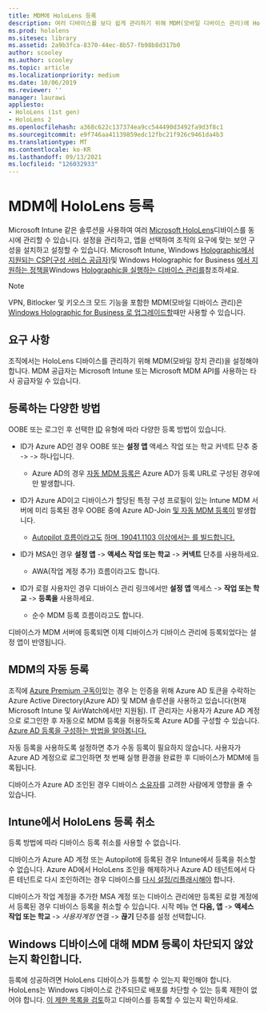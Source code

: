 ```yaml
---
title: MDM에 HoloLens 등록
description: 여러 디바이스를 보다 쉽게 관리하기 위해 MDM(모바일 디바이스 관리)에 HoloLens 등록하는 방법을 알아봅니다.
ms.prod: hololens
ms.sitesec: library
ms.assetid: 2a9b3fca-8370-44ec-8b57-fb98b8d317b0
author: scooley
ms.author: scooley
ms.topic: article
ms.localizationpriority: medium
ms.date: 10/06/2019
ms.reviewer: ''
manager: laurawi
appliesto:
- HoloLens (1st gen)
- HoloLens 2
ms.openlocfilehash: a368c622c137374ea9cc544490d3492fa9d3f8c1
ms.sourcegitcommit: e9f746aa41139859edc12fbc21f926c9461da4b3
ms.translationtype: MT
ms.contentlocale: ko-KR
ms.lasthandoff: 09/13/2021
ms.locfileid: "126032933"
---
```

# <a name="enroll-hololens-in-mdm"></a>MDM에 HoloLens 등록

Microsoft Intune 같은 솔루션을 사용하여 여러 [Microsoft HoloLens](/intune/windows-holographic-for-business)디바이스를 동시에 관리할 수 있습니다. 설정을 관리하고, 앱을 선택하여 조직의 요구에 맞는 보안 구성을 설치하고 설정할 수 있습니다. Microsoft Intune, Windows [Holographic에서 지원되는 CSP(구성 서비스 공급자)](https://msdn.microsoft.com/windows/hardware/commercialize/customize/mdm/configuration-service-provider-reference#hololens)및 Windows Holographic for Business [에서 지원하는 정책을](https://msdn.microsoft.com/windows/hardware/commercialize/customize/mdm/policy-configuration-service-provider#hololenspolicies)Windows [Holographic을 실행하는 디바이스 관리를](/intune/windows-holographic-for-business)참조하세요.

> [!NOTE]
> VPN, Bitlocker 및 키오스크 모드 기능을 포함한 MDM(모바일 디바이스 관리)은 [Windows Holographic for Business 로 업그레이드할](hololens1-upgrade-enterprise.md)때만 사용할 수 있습니다.

## <a name="requirements"></a>요구 사항

 조직에서는 HoloLens 디바이스를 관리하기 위해 MDM(모바일 장치 관리)을 설정해야 합니다. MDM 공급자는 Microsoft Intune 또는 Microsoft MDM API를 사용하는 타사 공급자일 수 있습니다.

## <a name="different-ways-to-enroll"></a>등록하는 다양한 방법

OOBE 또는 로그인 후 선택한 [ID](hololens-identity.md) 유형에 따라 다양한 등록 방법이 있습니다.

- ID가 Azure AD인 경우 OOBE 또는 **설정 앱** 액세스 작업 또는 학교 커넥트 단추 중  ->    ->   하나입니다.
    - Azure AD의 경우 [자동 MDM 등록은](hololens-enroll-mdm.md#auto-enrollment-in-mdm) Azure AD가 등록 URL로 구성된 경우에만 발생합니다.

- ID가 Azure AD이고 디바이스가 할당된 특정 구성 프로필이 있는 Intune MDM 서버에 미리 등록된 경우 OOBE 중에 Azure AD-Join [및 자동 MDM 등록이](hololens-enroll-mdm.md#auto-enrollment-in-mdm) 발생합니다.
    - [Autopilot 흐름이라고도](hololens2-autopilot.md) [하며, 19041.1103 이상에서는 를 빌드합니다.](hololens-release-notes.md#windows-holographic-version-2004)


- ID가 MSA인 경우 **설정 앱**  ->  **액세스 작업 또는 학교**  ->  **커넥트** 단추를 사용하세요.
    - AWA(작업 계정 추가) 흐름이라고도 합니다.
- ID가 로컬 사용자인 경우 디바이스 관리 링크에서만 **설정 앱** 액세스  ->  **작업 또는 학교**  ->  **등록을** 사용하세요.
    - 순수 MDM 등록 흐름이라고도 합니다.

디바이스가 MDM 서버에 등록되면 이제 디바이스가 디바이스 관리에 등록되었다는 설정 앱이 반영됩니다.

## <a name="auto-enrollment-in-mdm"></a>MDM의 자동 등록

조직에 [Azure Premium 구독이](https://azure.microsoft.com/overview/)있는 경우 는 인증을 위해 Azure AD 토큰을 수락하는 Azure Active Directory(Azure AD) 및 MDM 솔루션을 사용하고 있습니다(현재 Microsoft Intune 및 AirWatch에서만 지원됨). IT 관리자는 사용자가 Azure AD 계정으로 로그인한 후 자동으로 MDM 등록을 허용하도록 Azure AD를 구성할 수 있습니다. [Azure AD 등록을 구성하는 방법을 알아봅니다.](/mem/intune/enrollment/windows-enroll#enable-windows-10-automatic-enrollment)

자동 등록을 사용하도록 설정하면 추가 수동 등록이 필요하지 않습니다. 사용자가 Azure AD 계정으로 로그인하면 첫 번째 실행 환경을 완료한 후 디바이스가 MDM에 등록됩니다.

디바이스가 Azure AD 조인된 경우 디바이스 [소유자](security-adminless-os.md#device-owner)를 고려한 사람에게 영향을 줄 수 있습니다.

## <a name="unenroll-hololens-from-intune"></a>Intune에서 HoloLens 등록 취소

등록 방법에 따라 디바이스 등록 취소를 사용할 수 없습니다.

디바이스가 Azure AD 계정 또는 Autopilot에 등록된 경우 Intune에서 등록을 취소할 수 없습니다. Azure AD에서 HoloLens 조인을 해제하거나 Azure AD 테넌트에서 다른 테넌트로 다시 조인하려는 경우 디바이스를 [다시 설정/리플래시해야](hololens-recovery.md#reset-the-device) 합니다.

디바이스가 작업 계정을 추가한 MSA 계정 또는 디바이스 관리에만 등록된 로컬 계정에서 등록된 경우 디바이스 등록을 취소할 수 있습니다. 시작 메뉴 연 **다음, 앱**  ->  **액세스 작업 또는 학교**  ->  *사용자계정* 연결  ->  **끊기** 단추를 설정 선택합니다.

## <a name="ensure-that-mdm-enrollment-isnt-blocked-for-windows-devices"></a>Windows 디바이스에 대해 MDM 등록이 차단되지 않았는지 확인합니다.

등록에 성공하려면 HoloLens 디바이스가 등록할 수 있는지 확인해야 합니다. HoloLens는 Windows 디바이스로 간주되므로 배포를 차단할 수 있는 등록 제한이 없어야 합니다. [이 제한 목록을 검토](/mem/intune/enrollment/enrollment-restrictions-set)하고 디바이스를 등록할 수 있는지 확인하세요.